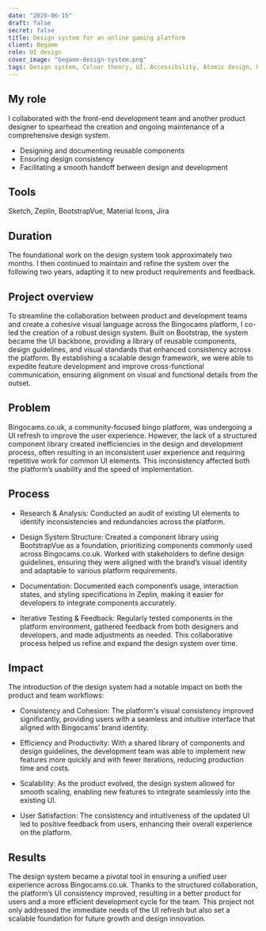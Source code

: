 ```yaml
---
date: "2020-06-15"
draft: false
secret: false
title: Design system for an online gaming platform
client: Begame
role: UI design
cover_image: "begame-design-system.png"
tags: Design system, Colour theory, UI, Accessibility, Atomic design, Responsive design, Bootstrap,  Sketch, Zeplin, Abstract
---
```


## My role
I collaborated with the front-end development team and another product designer to spearhead the creation and ongoing maintenance of a comprehensive design system. 

- Designing and documenting reusable components
- Ensuring design consistency 
- Facilitating a smooth handoff between design and development

## Tools
Sketch, Zeplin, BootstrapVue, Material Icons, Jira

## Duration
The foundational work on the design system took approximately two months. I then continued to maintain and refine the system over the following two years, adapting it to new product requirements and feedback.

## Project overview
To streamline the collaboration between product and development teams and create a cohesive visual language across the Bingocams platform, I co-led the creation of a robust design system. Built on Bootstrap, the system became the UI backbone, providing a library of reusable components, design guidelines, and visual standards that enhanced consistency across the platform. By establishing a scalable design framework, we were able to expedite feature development and improve cross-functional communication, ensuring alignment on visual and functional details from the outset.

## Problem
Bingocams.co.uk, a community-focused bingo platform, was undergoing a UI refresh to improve the user experience. However, the lack of a structured component library created inefficiencies in the design and development process, often resulting in an inconsistent user experience and requiring repetitive work for common UI elements. This inconsistency affected both the platform’s usability and the speed of implementation.

## Process
- Research & Analysis: Conducted an audit of existing UI elements to identify inconsistencies and redundancies across the platform.

- Design System Structure: Created a component library using BootstrapVue as a foundation, prioritizing components commonly used across Bingocams.co.uk. Worked with stakeholders to define design guidelines, ensuring they were aligned with the brand’s visual identity and adaptable to various platform requirements.

- Documentation: Documented each component’s usage, interaction states, and styling specifications in Zeplin, making it easier for developers to integrate components accurately.

- Iterative Testing & Feedback: Regularly tested components in the platform environment, gathered feedback from both designers and developers, and made adjustments as needed. This collaborative process helped us refine and expand the design system over time.

## Impact
The introduction of the design system had a notable impact on both the product and team workflows:

- Consistency and Cohesion: The platform's visual consistency improved significantly, providing users with a seamless and intuitive interface that aligned with Bingocams’ brand identity.

- Efficiency and Productivity: With a shared library of components and design guidelines, the development team was able to implement new features more quickly and with fewer iterations, reducing production time and costs.

- Scalability: As the product evolved, the design system allowed for smooth scaling, enabling new features to integrate seamlessly into the existing UI.

- User Satisfaction: The consistency and intuitiveness of the updated UI led to positive feedback from users, enhancing their overall experience on the platform.

## Results
The design system became a pivotal tool in ensuring a unified user experience across Bingocams.co.uk. Thanks to the structured collaboration, the platform’s UI consistency improved, resulting in a better product for users and a more efficient development cycle for the team. This project not only addressed the immediate needs of the UI refresh but also set a scalable foundation for future growth and design innovation.